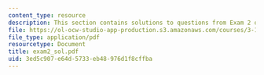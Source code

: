 ```yaml
---
content_type: resource
description: This section contains solutions to questions from Exam 2 of the course.
file: https://ol-ocw-studio-app-production.s3.amazonaws.com/courses/3-15-electrical-optical-magnetic-materials-and-devices-fall-2006/3ed5c907e64d5733eb48976d1f8cffba_exam2_sol.pdf
file_type: application/pdf
resourcetype: Document
title: exam2_sol.pdf
uid: 3ed5c907-e64d-5733-eb48-976d1f8cffba
---
```

